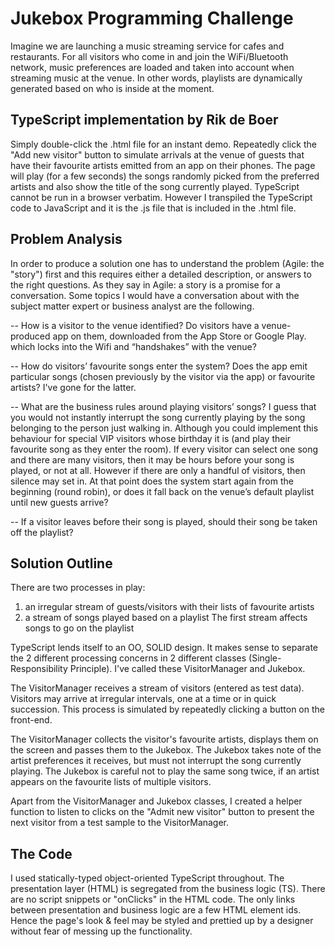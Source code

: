 Jukebox Programming Challenge
=============================
Imagine we are launching a music streaming service for cafes and restaurants.
For all visitors who come in and join the WiFi/Bluetooth network, music 
preferences are loaded and taken into account when streaming music at the 
venue. In other words, playlists are dynamically generated based on who is 
inside at the moment.

TypeScript implementation by Rik de Boer
----------------------------------------
Simply double-click the .html file for an instant demo.
Repeatedly click the "Add new visitor" button to simulate arrivals at the
venue of guests that have their favourite artists emitted from an app on
their phones.
The page will play (for a few seconds) the songs randomly picked from the
preferred artists and also show the title of the song currently played.
TypeScript cannot be run in a browser verbatim. 
However I transpiled the TypeScript code to JavaScript and it is 
the .js file that is included in the .html file.



Problem Analysis
----------------
In order to produce a solution one has to understand the problem (Agile:
the "story") first and this requires either a detailed description, or answers
to the right questions.
As they say in Agile: a story is a promise for a conversation.
Some topics I would have a conversation about with the subject matter expert
or business analyst are the following.

-- How is a visitor to the venue identified?
Do visitors have a venue-produced app on them, downloaded from the App Store
or Google Play. which locks into the Wifi and “handshakes” with the venue?

-- How do visitors’ favourite songs enter the system?
Does the app emit particular songs (chosen previously by the visitor via the
app) or favourite artists? I've gone for the latter.

-- What are the business rules around playing visitors’ songs?
I guess that you would not instantly interrupt the song currently playing by
the song belonging to the person just walking in. Although you could implement
this behaviour for special VIP visitors whose birthday it is (and play their
favourite song as they enter the room).
If every visitor can select one song and there are many visitors, then it may
be hours before your song is played, or not at all. However if there are only
a handful of visitors, then silence may set in. At that point does the system
start again from the beginning (round robin), or does it fall back on the
venue’s default playlist until new guests arrive?

-- If a visitor leaves before their song is played, should their song be taken
off the playlist?

Solution Outline
----------------
There are two processes in play:
1) an irregular stream of guests/visitors with their lists of favourite artists
2) a stream of songs played based on a playlist
The first stream affects songs to go on the playlist

TypeScript lends itself to an OO, SOLID design.
It makes sense to separate the 2 different processing concerns in 2 different
classes (Single-Responsibility Principle).
I've called these VisitorManager and Jukebox.

The VisitorManager receives a stream of visitors (entered as test data).
Visitors may arrive at irregular intervals, one at a time or in quick
succession. This process is simulated by repeatedly clicking a button on the
front-end.

The VisitorManager collects the visitor's favourite artists, displays them
on the screen and passes them to the Jukebox. The Jukebox takes note of the
artist preferences it receives, but must not interrupt the song currently
playing.
The Jukebox is careful not to play the same song twice, if an
artist appears on the favourite lists of multiple visitors.

Apart from the VisitorManager and Jukebox classes, I created a helper function
to listen to clicks on the "Admit new visitor" button to present the next
visitor from a test sample to the VisitorManager.

The Code
--------
I used statically-typed object-oriented TypeScript throughout.
The presentation layer (HTML) is segregated from the business logic (TS).
There are no script snippets or "onClicks" in the HTML code.
The only links between presentation and business logic are a few HTML
element ids. Hence the page's look & feel may be styled and prettied up
by a designer without fear of messing up the functionality.

